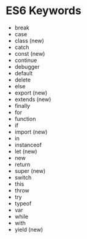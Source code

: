 # ES6 Keywords

* break
* case
* class (new)
* catch
* const (new)
* continue
* debugger
* default
* delete
* else
* export (new)
* extends (new)
* finally
* for
* function
* if
* import (new)
* in
* instanceof
* let (new)
* new
* return
* super (new)
* switch
* this
* throw
* try
* typeof
* var
* while
* with
* yield (new)
